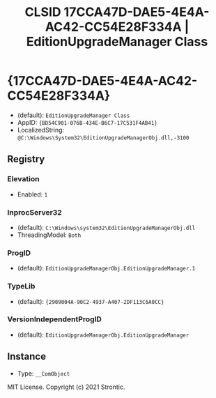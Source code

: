 ﻿---
title: "CLSID 17CCA47D-DAE5-4E4A-AC42-CC54E28F334A | EditionUpgradeManager Class"
excerpt: What is COM-Object CLSID 17CCA47D-DAE5-4E4A-AC42-CC54E28F334A?
---

# {17CCA47D-DAE5-4E4A-AC42-CC54E28F334A}

* (default): `EditionUpgradeManager Class`
* AppID: `{BD54C901-076B-434E-B6C7-17C531F4AB41}`
* LocalizedString: `@C:\Windows\System32\EditionUpgradeManagerObj.dll,-3100`

## Registry


### Elevation

* Enabled: `1`

### InprocServer32

* (default): `C:\Windows\system32\EditionUpgradeManagerObj.dll`
* ThreadingModel: `Both`

### ProgID

* (default): `EditionUpgradeManagerObj.EditionUpgradeManager.1`

### TypeLib

* (default): `{2909004A-90C2-4937-A407-2DF113C6A0CC}`

### VersionIndependentProgID

* (default): `EditionUpgradeManagerObj.EditionUpgradeManager`

## Instance

* Type: `__ComObject`

MIT License. Copyright (c) 2021 Strontic.



